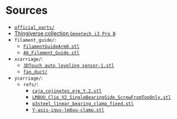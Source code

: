 # Sources

- [`official_parts/`](https://www.thingiverse.com/thing:989245)
- [Thingiverse collection `Geeetech i3 Pro B`](https://www.thingiverse.com/MesV/collections/geeetech-i3-pro-b)
- `filament_guide/`:
  - [`FilamentGuideArm0.stl`](https://www.thingiverse.com/thing:1915337)
  - [`A6_Filament_Guide.stl`](https://www.thingiverse.com/thing:1980281)
- `xcarriage/`:
  - [`3DTouch auto leveling sensor-1.stl`]( http://www.geeetech.com/wiki/images/6/61/3DTouch_auto_leveling_sensor-1.zip)
  - [`fan_duct/`](https://www.thingiverse.com/thing:1872654)
- `ycarriage/`:
  - `refs/`:
    - [`caja_cojinetes_eje_Y.2.stl`](https://www.thingiverse.com/thing:801203)
    - [`LM8UU_Clip_V2_SingleBearingSide_ScrewFromTopOnly.stl`](https://www.thingiverse.com/thing:1848700)
    - [`p3steel_linear_bearing_clamp_fixed.stl`](https://www.thingiverse.com/thing:1106099)
    - [`Y-axis-igus-lm8uu-clamp.stl`](https://www.thingiverse.com/thing:1015089)
